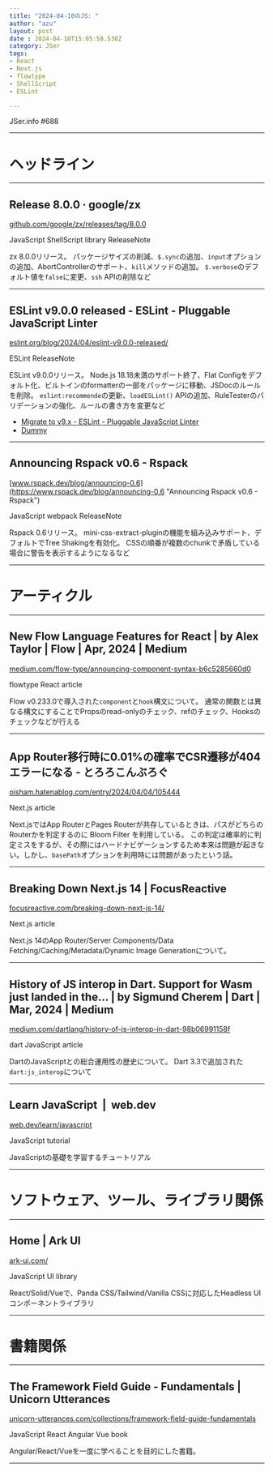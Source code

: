 ```yaml
---
title: "2024-04-10のJS: "
author: "azu"
layout: post
date : 2024-04-10T15:05:58.538Z
category: JSer
tags:
- React
- Next.js
- flowtype
- ShellScript
- ESLint

---
```


JSer.info #688

----

<h1 class="site-genre">ヘッドライン</h1>

----

## Release 8.0.0 · google/zx
[github.com/google/zx/releases/tag/8.0.0](https://github.com/google/zx/releases/tag/8.0.0 "Release 8.0.0 · google/zx")
<p class="jser-tags jser-tag-icon"><span class="jser-tag">JavaScript</span> <span class="jser-tag">ShellScript</span> <span class="jser-tag">library</span> <span class="jser-tag">ReleaseNote</span></p>

zx 8.0.0リリース。
パッケージサイズの削減、`$.sync`の追加、`input`オプションの追加、AbortControllerのサポート、`kill`メソッドの追加。
`$.verbose`のデフォルト値を`false`に変更、`ssh` APIの削除など


----

## ESLint v9.0.0 released - ESLint - Pluggable JavaScript Linter
[eslint.org/blog/2024/04/eslint-v9.0.0-released/](https://eslint.org/blog/2024/04/eslint-v9.0.0-released/ "ESLint v9.0.0 released - ESLint - Pluggable JavaScript Linter")
<p class="jser-tags jser-tag-icon"><span class="jser-tag">ESLint</span> <span class="jser-tag">ReleaseNote</span></p>

ESLint v9.0.0リリース。
Node.js 18.18未満のサポート終了、Flat Configをデフォルト化、ビルトインのformatterの一部をパッケージに移動、JSDocのルールを削除。
`eslint:recommende`の更新、`loadESLint()` APIの追加、RuleTesterのバリデーションの強化、ルールの書き方を変更など

- [Migrate to v9.x - ESLint - Pluggable JavaScript Linter](https://eslint.org/docs/latest/use/migrate-to-9.0.0 "Migrate to v9.x - ESLint - Pluggable JavaScript Linter")
- [Dummy](http://example.com/ "Dummy")

----

## Announcing Rspack v0.6 - Rspack
[www.rspack.dev/blog/announcing-0.6](https://www.rspack.dev/blog/announcing-0.6 "Announcing Rspack v0.6 - Rspack")
<p class="jser-tags jser-tag-icon"><span class="jser-tag">JavaScript</span> <span class="jser-tag">webpack</span> <span class="jser-tag">ReleaseNote</span></p>

Rspack 0.6リリース。
mini-css-extract-pluginの機能を組み込みサポート、デフォルトでTree Shakingを有効化。
CSSの順番が複数のchunkで矛盾している場合に警告を表示するようになるなど


----
<h1 class="site-genre">アーティクル</h1>

----

## New Flow Language Features for React | by Alex Taylor | Flow | Apr, 2024 | Medium
[medium.com/flow-type/announcing-component-syntax-b6c5285660d0](https://medium.com/flow-type/announcing-component-syntax-b6c5285660d0 "New Flow Language Features for React | by Alex Taylor | Flow | Apr, 2024 | Medium")
<p class="jser-tags jser-tag-icon"><span class="jser-tag">flowtype</span> <span class="jser-tag">React</span> <span class="jser-tag">article</span></p>

Flow v0.233.0で導入された`component`と`hook`構文について。
通常の関数とは異なる構文にすることでPropsのread-onlyのチェック、refのチェック、Hooksのチェックなどが行える


----

## App Router移行時に0.01%の確率でCSR遷移が404エラーになる - とろろこんぶろぐ
[oisham.hatenablog.com/entry/2024/04/04/105444](https://oisham.hatenablog.com/entry/2024/04/04/105444 "App Router移行時に0.01%の確率でCSR遷移が404エラーになる - とろろこんぶろぐ")
<p class="jser-tags jser-tag-icon"><span class="jser-tag">Next.js</span> <span class="jser-tag">article</span></p>

Next.jsではApp RouterとPages Routerが共存しているときは、パスがどちらのRouterかを判定するのに Bloom Filter を利用している。
この判定は確率的に判定ミスをするが、その際にはハードナビゲーションするため本来は問題が起きない。しかし、`basePath`オプションを利用時には問題があったという話。


----

## Breaking Down Next.js 14 | FocusReactive
[focusreactive.com/breaking-down-next-js-14/](https://focusreactive.com/breaking-down-next-js-14/ "Breaking Down Next.js 14 | FocusReactive")
<p class="jser-tags jser-tag-icon"><span class="jser-tag">Next.js</span> <span class="jser-tag">article</span></p>

Next.js 14のApp Router/Server Components/Data Fetching/Caching/Metadata/Dynamic Image Generationについて。


----

## History of JS interop in Dart. Support for Wasm just landed in the… | by Sigmund Cherem | Dart | Mar, 2024 | Medium
[medium.com/dartlang/history-of-js-interop-in-dart-98b06991158f](https://medium.com/dartlang/history-of-js-interop-in-dart-98b06991158f "History of JS interop in Dart. Support for Wasm just landed in the… | by Sigmund Cherem | Dart | Mar, 2024 | Medium")
<p class="jser-tags jser-tag-icon"><span class="jser-tag">dart</span> <span class="jser-tag">JavaScript</span> <span class="jser-tag">article</span></p>

DartのJavaScriptとの総合運用性の歴史について。
Dart 3.3で追加された`dart:js_interop`について


----

## Learn JavaScript  |  web.dev
[web.dev/learn/javascript](https://web.dev/learn/javascript "Learn JavaScript  |  web.dev")
<p class="jser-tags jser-tag-icon"><span class="jser-tag">JavaScript</span> <span class="jser-tag">tutorial</span></p>

JavaScriptの基礎を学習するチュートリアル


----
<h1 class="site-genre">ソフトウェア、ツール、ライブラリ関係</h1>

----

## Home | Ark UI
[ark-ui.com/](https://ark-ui.com/ "Home | Ark UI")
<p class="jser-tags jser-tag-icon"><span class="jser-tag">JavaScript</span> <span class="jser-tag">UI</span> <span class="jser-tag">library</span></p>

React/Solid/Vueで、Panda CSS/Tailwind/Vanilla CSSに対応したHeadless UIコンポーネントライブラリ


----
<h1 class="site-genre">書籍関係</h1>

----

## The Framework Field Guide - Fundamentals | Unicorn Utterances
[unicorn-utterances.com/collections/framework-field-guide-fundamentals](https://unicorn-utterances.com/collections/framework-field-guide-fundamentals "The Framework Field Guide - Fundamentals | Unicorn Utterances")
<p class="jser-tags jser-tag-icon"><span class="jser-tag">JavaScript</span> <span class="jser-tag">React</span> <span class="jser-tag">Angular</span> <span class="jser-tag">Vue</span> <span class="jser-tag">book</span></p>

Angular/React/Vueを一度に学べることを目的にした書籍。


----
